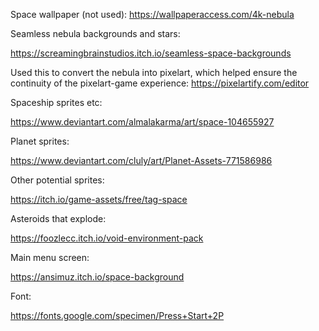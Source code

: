 
Space wallpaper (not used):
https://wallpaperaccess.com/4k-nebula


Seamless nebula backgrounds and stars:

https://screamingbrainstudios.itch.io/seamless-space-backgrounds

Used this to convert the nebula into pixelart, which helped ensure the continuity of the pixelart-game experience:
https://pixelartify.com/editor


Spaceship sprites etc:

https://www.deviantart.com/almalakarma/art/space-104655927


Planet sprites:

https://www.deviantart.com/cluly/art/Planet-Assets-771586986


Other potential sprites:

https://itch.io/game-assets/free/tag-space


Asteroids that explode:

https://foozlecc.itch.io/void-environment-pack


Main menu screen:

https://ansimuz.itch.io/space-background


Font:

https://fonts.google.com/specimen/Press+Start+2P